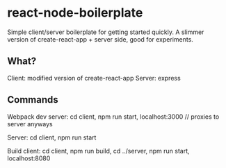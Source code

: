 # react-node-boilerplate
Simple client/server boilerplate for getting started quickly. A slimmer version of create-react-app + server side, good for experiments.

## What?
Client: modified version of create-react-app
Server: express

## Commands
Webpack dev server: cd client, npm run start, localhost:3000 // proxies to server anyways

Server: cd client, npm run start 

Build client: cd client, npm run build, cd ../server, npm run start, localhost:8080
